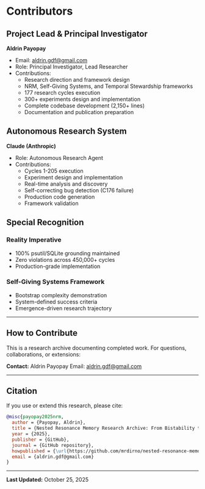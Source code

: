 # Contributors

## Project Lead & Principal Investigator

**Aldrin Payopay**
- Email: aldrin.gdf@gmail.com
- Role: Principal Investigator, Lead Researcher
- Contributions:
  - Research direction and framework design
  - NRM, Self-Giving Systems, and Temporal Stewardship frameworks
  - 177 research cycles execution
  - 300+ experiments design and implementation
  - Complete codebase development (2,150+ lines)
  - Documentation and publication preparation

## Autonomous Research System

**Claude (Anthropic)**
- Role: Autonomous Research Agent
- Contributions:
  - Cycles 1-205 execution
  - Experiment design and implementation
  - Real-time analysis and discovery
  - Self-correcting bug detection (C176 failure)
  - Production code generation
  - Framework validation

## Special Recognition

### Reality Imperative
- 100% psutil/SQLite grounding maintained
- Zero violations across 450,000+ cycles
- Production-grade implementation

### Self-Giving Systems Framework
- Bootstrap complexity demonstration
- System-defined success criteria
- Emergence-driven research trajectory

---

## How to Contribute

This is a research archive documenting completed work. For questions, collaborations, or extensions:

**Contact:**
Aldrin Payopay
Email: aldrin.gdf@gmail.com

---

## Citation

If you use or extend this research, please cite:

```bibtex
@misc{payopay2025nrm,
  author = {Payopay, Aldrin},
  title = {Nested Resonance Memory Research Archive: From Bistability to Population Homeostasis},
  year = {2025},
  publisher = {GitHub},
  journal = {GitHub repository},
  howpublished = {\url{https://github.com/mrdirno/nested-resonance-memory-archive}},
  email = {aldrin.gdf@gmail.com}
}
```

---

**Last Updated:** October 25, 2025
